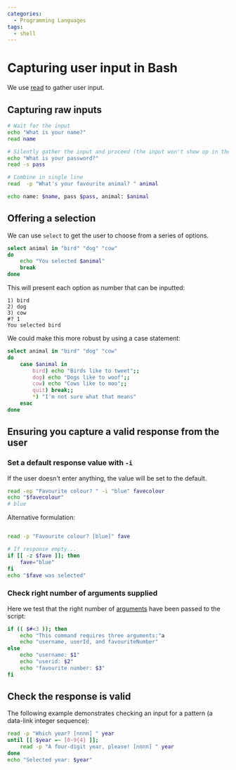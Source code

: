 ```yaml
---
categories:
  - Programming Languages
tags:
  - shell
---
```


# Capturing user input in Bash

We use [read](Read.md) to gather user input.

## Capturing raw inputs

```bash
# Wait for the input
echo "What is your name?"
read name

# Silently gather the input and proceed (the input won't show up in the terminal)
echo "What is your password?"
read -s pass

# Combine in single line
read  -p "What's your favourite animal? " animal

echo name: $name, pass $pass, animal: $animal
```

## Offering a selection

We can use `select` to get the user to choose from a series of options.

```sh
select animal in "bird" "dog" "cow"
do
    echo "You selected $animal"
    break
done
```

This will present each option as number that can be inputted:

```
1) bird
2) dog
3) cow
#? 1
You selected bird
```

We could make this more robust by using a case statement:

```sh
select animal in "bird" "dog" "cow"
do
    case $animal in
        bird) echo "Birds like to tweet";;
        dog) echo "Dogs like to woof";;
        cow) echo "Cows like to moo";;
        quit) break;;
        *) "I'm not sure what that means"
    esac
done
```

## Ensuring you capture a valid response from the user

### Set a default response value with `-i`

If the user doesn't enter anything, the value will be set to the default.

```sh
read -ep "Favourite colour? " -i "blue" favecolour
echo "$favecolour"
# blue
```

Alternative formulation:

```sh

read -p "Favourite colour? [blue]" fave

# If response empty...
if [[ -z $fave ]]; then
    fave="blue"
fi
echo "$fave was selected"
```

### Check right number of arguments supplied

Here we test that the right number of
[arguments](Passing_arguments_and_options_to_Bash_scripts.md)
have been passed to the script:

```sh
if (( $#<3 )); then
    echo "This command requires three arguments:"a
    echo "username, userId, and favouriteNumber"
else
    echo "username: $1"
    echo "userid: $2"
    echo "favourite number: $3"
fi
```

## Check the response is valid

The following example demonstrates checking an input for a pattern (a data-link
integer sequence):

```sh
read -p "Which year? [nnnn] " year
until [[ $year =~ [0-9{4} ]];
    read -p "A four-digit year, please! [nnnn] " year
done
echo "Selected year: $year"

```

